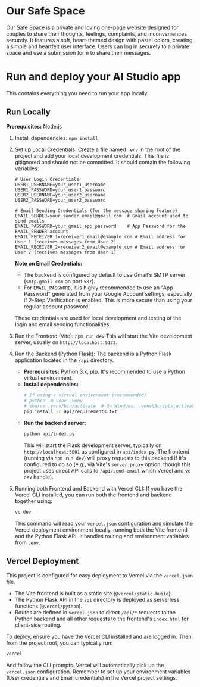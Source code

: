 # Our Safe Space

Our Safe Space is a private and loving one-page website designed for couples to share their thoughts, feelings, complaints, and inconveniences securely.
It features a soft, heart-themed design with pastel colors, creating a simple and heartfelt user interface. Users can log in securely to a private space and use a submission form to share their messages.

# Run and deploy your AI Studio app

This contains everything you need to run your app locally.

## Run Locally

**Prerequisites:**  Node.js


1. Install dependencies:
   `npm install`
2. Set up Local Credentials:
   Create a file named `.env` in the root of the project and add your local development credentials. This file is gitignored and should not be committed.
   It should contain the following variables:

   ```
   # User Login Credentials
   USER1_USERNAME=your_user1_username
   USER1_PASSWORD=your_user1_password
   USER2_USERNAME=your_user2_username
   USER2_PASSWORD=your_user2_password

   # Email Sending Credentials (for the message sharing feature)
   EMAIL_SENDER=your_sender_email@gmail.com  # Gmail account used to send emails
   EMAIL_PASSWORD=your_gmail_app_password    # App Password for the EMAIL_SENDER account
   EMAIL_RECEIVER_1=receiver1_email@example.com # Email address for User 1 (receives messages from User 2)
   EMAIL_RECEIVER_2=receiver2_email@example.com # Email address for User 2 (receives messages from User 1)
   ```
   **Note on Email Credentials:**
   - The backend is configured by default to use Gmail's SMTP server (`smtp.gmail.com` on port `587`).
   - For `EMAIL_PASSWORD`, it is highly recommended to use an "App Password" generated from your Google Account settings, especially if 2-Step Verification is enabled. This is more secure than using your regular account password.
   
   These credentials are used for local development and testing of the login and email sending functionalities.

3. Run the Frontend (Vite):
   `npm run dev`
   This will start the Vite development server, usually on `http://localhost:5173`.

4. Run the Backend (Python Flask):
   The backend is a Python Flask application located in the `/api` directory.
   - **Prerequisites:** Python 3.x, pip. It's recommended to use a Python virtual environment.
   - **Install dependencies:**
     ```bash
     # If using a virtual environment (recommended)
     # python -m venv .venv
     # source .venv/bin/activate  # On Windows: .venv\Scripts\activate
     pip install -r api/requirements.txt
     ```
   - **Run the backend server:**
     ```bash
     python api/index.py
     ```
     This will start the Flask development server, typically on `http://localhost:5001` as configured in `api/index.py`. The frontend (running via `npm run dev`) will proxy requests to this backend if it's configured to do so (e.g., via Vite's `server.proxy` option, though this project uses direct API calls to `/api/send-email` which Vercel and `vc dev` handle).

5. Running both Frontend and Backend with Vercel CLI:
   If you have the Vercel CLI installed, you can run both the frontend and backend together using:
   ```bash
   vc dev
   ```
   This command will read your `vercel.json` configuration and simulate the Vercel deployment environment locally, running both the Vite frontend and the Python Flask API. It handles routing and environment variables from `.env`.

## Vercel Deployment

This project is configured for easy deployment to Vercel via the `vercel.json` file.
- The Vite frontend is built as a static site (`@vercel/static-build`).
- The Python Flask API in the `api` directory is deployed as serverless functions (`@vercel/python`).
- Routes are defined in `vercel.json` to direct `/api/*` requests to the Python backend and all other requests to the frontend's `index.html` for client-side routing.

To deploy, ensure you have the Vercel CLI installed and are logged in. Then, from the project root, you can typically run:
```bash
vercel
```
And follow the CLI prompts. Vercel will automatically pick up the `vercel.json` configuration. Remember to set up your environment variables (User credentials and Email credentials) in the Vercel project settings.
